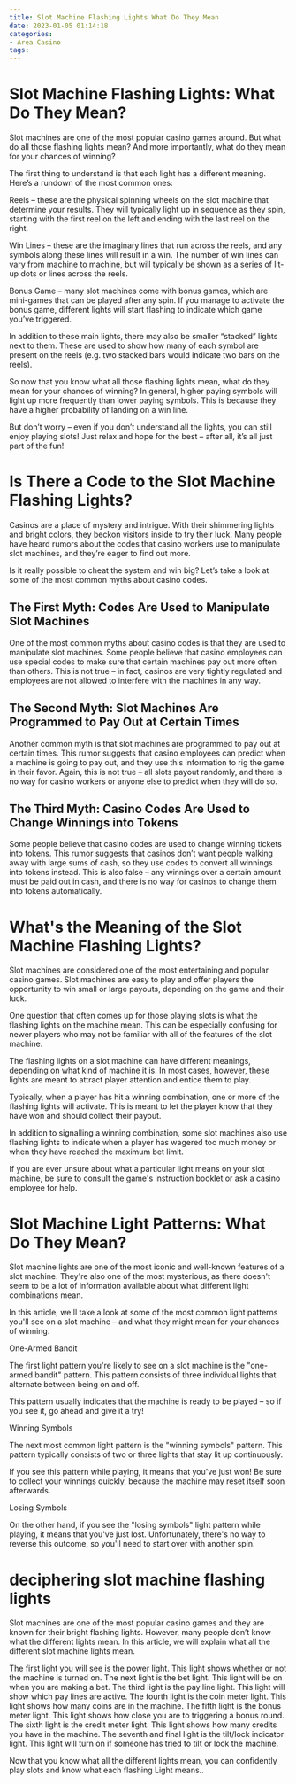 ```yaml
---
title: Slot Machine Flashing Lights What Do They Mean
date: 2023-01-05 01:14:18
categories:
- Area Casino
tags:
---
```



#  Slot Machine Flashing Lights: What Do They Mean?

Slot machines are one of the most popular casino games around. But what do all those flashing lights mean? And more importantly, what do they mean for your chances of winning?

The first thing to understand is that each light has a different meaning. Here’s a rundown of the most common ones:

Reels – these are the physical spinning wheels on the slot machine that determine your results. They will typically light up in sequence as they spin, starting with the first reel on the left and ending with the last reel on the right.

Win Lines – these are the imaginary lines that run across the reels, and any symbols along these lines will result in a win. The number of win lines can vary from machine to machine, but will typically be shown as a series of lit-up dots or lines across the reels.

Bonus Game – many slot machines come with bonus games, which are mini-games that can be played after any spin. If you manage to activate the bonus game, different lights will start flashing to indicate which game you’ve triggered.

In addition to these main lights, there may also be smaller “stacked” lights next to them. These are used to show how many of each symbol are present on the reels (e.g. two stacked bars would indicate two bars on the reels).

So now that you know what all those flashing lights mean, what do they mean for your chances of winning? In general, higher paying symbols will light up more frequently than lower paying symbols. This is because they have a higher probability of landing on a win line.

But don’t worry – even if you don’t understand all the lights, you can still enjoy playing slots! Just relax and hope for the best – after all, it’s all just part of the fun!

#  Is There a Code to the Slot Machine Flashing Lights?

Casinos are a place of mystery and intrigue. With their shimmering lights and bright colors, they beckon visitors inside to try their luck. Many people have heard rumors about the codes that casino workers use to manipulate slot machines, and they’re eager to find out more.

Is it really possible to cheat the system and win big? Let’s take a look at some of the most common myths about casino codes.

## The First Myth: Codes Are Used to Manipulate Slot Machines

One of the most common myths about casino codes is that they are used to manipulate slot machines. Some people believe that casino employees can use special codes to make sure that certain machines pay out more often than others. This is not true – in fact, casinos are very tightly regulated and employees are not allowed to interfere with the machines in any way.

## The Second Myth: Slot Machines Are Programmed to Pay Out at Certain Times

Another common myth is that slot machines are programmed to pay out at certain times. This rumor suggests that casino employees can predict when a machine is going to pay out, and they use this information to rig the game in their favor. Again, this is not true – all slots payout randomly, and there is no way for casino workers or anyone else to predict when they will do so.

## The Third Myth: Casino Codes Are Used to Change Winnings into Tokens

Some people believe that casino codes are used to change winning tickets into tokens. This rumor suggests that casinos don’t want people walking away with large sums of cash, so they use codes to convert all winnings into tokens instead. This is also false – any winnings over a certain amount must be paid out in cash, and there is no way for casinos to change them into tokens automatically.

#  What's the Meaning of the Slot Machine Flashing Lights?

Slot machines are considered one of the most entertaining and popular casino games. Slot machines are easy to play and offer players the opportunity to win small or large payouts, depending on the game and their luck.

One question that often comes up for those playing slots is what the flashing lights on the machine mean. This can be especially confusing for newer players who may not be familiar with all of the features of the slot machine.

The flashing lights on a slot machine can have different meanings, depending on what kind of machine it is. In most cases, however, these lights are meant to attract player attention and entice them to play.

Typically, when a player has hit a winning combination, one or more of the flashing lights will activate. This is meant to let the player know that they have won and should collect their payout.

In addition to signalling a winning combination, some slot machines also use flashing lights to indicate when a player has wagered too much money or when they have reached the maximum bet limit.

If you are ever unsure about what a particular light means on your slot machine, be sure to consult the game's instruction booklet or ask a casino employee for help.

#  Slot Machine Light Patterns: What Do They Mean?

Slot machine lights are one of the most iconic and well-known features of a slot machine. They're also one of the most mysterious, as there doesn't seem to be a lot of information available about what different light combinations mean.

In this article, we'll take a look at some of the most common light patterns you'll see on a slot machine – and what they might mean for your chances of winning.

One-Armed Bandit

The first light pattern you're likely to see on a slot machine is the "one-armed bandit" pattern. This pattern consists of three individual lights that alternate between being on and off.

This pattern usually indicates that the machine is ready to be played – so if you see it, go ahead and give it a try!

Winning Symbols

The next most common light pattern is the "winning symbols" pattern. This pattern typically consists of two or three lights that stay lit up continuously.

If you see this pattern while playing, it means that you've just won! Be sure to collect your winnings quickly, because the machine may reset itself soon afterwards.

Losing Symbols

On the other hand, if you see the "losing symbols" light pattern while playing, it means that you've just lost. Unfortunately, there's no way to reverse this outcome, so you'll need to start over with another spin.

#  deciphering slot machine flashing lights

Slot machines are one of the most popular casino games and they are known for their bright flashing lights. However, many people don’t know what the different lights mean. In this article, we will explain what all the different slot machine lights mean.

The first light you will see is the power light. This light shows whether or not the machine is turned on. The next light is the bet light. This light will be on when you are making a bet. The third light is the pay line light. This light will show which pay lines are active. The fourth light is the coin meter light. This light shows how many coins are in the machine. The fifth light is the bonus meter light. This light shows how close you are to triggering a bonus round. The sixth light is the credit meter light. This light shows how many credits you have in the machine. The seventh and final light is the tilt/lock indicator light. This light will turn on if someone has tried to tilt or lock the machine.

Now that you know what all the different lights mean, you can confidently play slots and know what each flashing Light means..